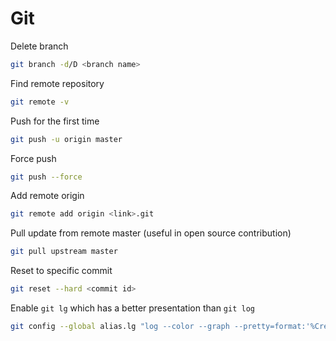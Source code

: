 # Git

Delete branch
```bash
git branch -d/D <branch name>
```

Find remote repository
```bash
git remote -v
```

Push for the first time
```bash
git push -u origin master
```

Force push
```bash
git push --force
```

Add remote origin
```bash
git remote add origin <link>.git
```

Pull update from remote master (useful in open source contribution)
```bash
git pull upstream master
```

Reset to specific commit
```bash
git reset --hard <commit id>
```

Enable `git lg` which has a better presentation than `git log`
```bash
git config --global alias.lg "log --color --graph --pretty=format:'%Cred%h%Creset -%C(yellow)%d%Creset %s %Cgreen(%cr) %C(bold blue)<%an>%Creset' --abbrev-commit"
```


